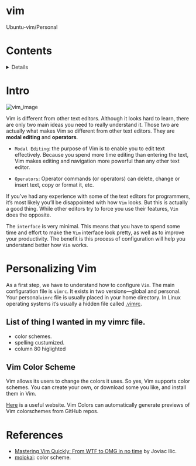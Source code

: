 # vim
 Ubuntu-vim/Personal 

# Contents
 <details>

 1. [Intro](https://github.com/mlanca-c/vim#intro)
 2. [Personalizing Vim](https://github.com/mlanca-c/vim#Personalizing-Vim)
 9. [References](https://github.com/mlanca-c/vim#references)

 </details>

# Intro

 ![vim_image](https://external-content.duckduckgo.com/iu/?u=https%3A%2F%2Fseeklogo.com%2Fimages%2FV%2Fvim-logo-A3E02B1F74-seeklogo.com.png&f=1&nofb=1)

 Vim is different from other text editors. Although it looks hard to learn, there are only two main ideas you need to really understand it. Those two are actually what makes Vim so different from other text editors. They are **modal editing** and **operators**.

 * ```Modal Editing```: the purpose of Vim is to enable you to edit text effectively. Because you spend more time editing than entering the text, Vim makes editing and navigation more powerful than any other text editor.

 * ```Operators```: Operator commands (or operators) can delete, change or insert text, copy or format it, etc.

 If you’ve had any experience with some of the text editors for programmers, it’s most likely you’ll be disappointed with how ```Vim``` looks. But this is actually a good thing. While other editors try to force you use their features, ```Vim``` does the opposite.

 The ```interface``` is very minimal. This means that you have to spend some time and effort to make the ```Vim``` interface look pretty, as well as to improve your productivity. The benefit is this process of configuration will help you understand better how ```Vim``` works.

# Personalizing Vim

 As a first step, we have to understand how to configure ```Vim```. The main configuration file is ```vimrc```. It exists in two versions—global and personal. Your personal```vimrc``` file is usually placed in your home directory. In Linux operating systems it’s usually a hidden file called [.vimrc](https://github.com/mlanca-c/vim/blob/main/.vimrc). 

## List of thing I wanted in my vimrc file.

 * color schemes.
 * spelling custumized.
 * column 80 higlighted

## Vim Color Scheme

 Vim allows its users to change the colors it uses. So yes, Vim supports color schemes. You can create your own, or download some you like, and install them in Vim.

 [Here](http://vimcolors.com/) is a useful website. Vim Colors can automatically generate previews of Vim colorschemes from GitHub repos.

# References
 * [Mastering Vim Quickly: From WTF to OMG in no time](https://www.amazon.com/Mastering-Vim-Quickly-WTF-time/dp/1983325740) by Joviac Ilic.
 * [molokai](https://github.com/tomasr/molokai): color scheme.

